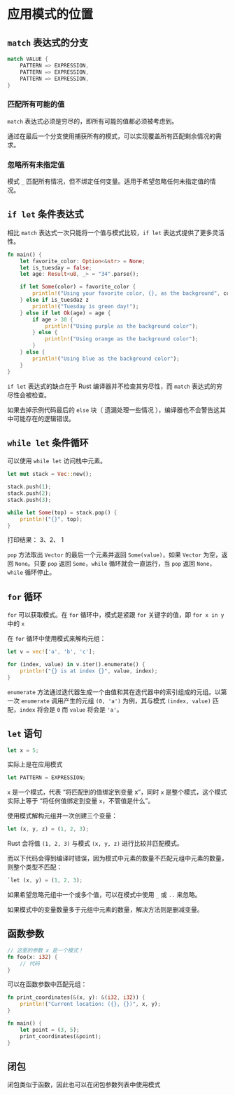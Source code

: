 # 应用模式的位置

## `match` 表达式的分支

```rust
match VALUE {
    PATTERN => EXPRESSION,
    PATTERN => EXPRESSION,
    PATTERN => EXPRESSION,
}
```

### 匹配所有可能的值

`match` 表达式必须是穷尽的，即所有可能的值都必须被考虑到。

通过在最后一个分支使用捕获所有的模式，可以实现覆盖所有匹配剩余情况的需求。

### 忽略所有未指定值

模式 `_` 匹配所有情况，但不绑定任何变量。适用于希望忽略任何未指定值的情况。

## `if let` 条件表达式

相比 `match` 表达式一次只能将一个值与模式比较，`if let` 表达式提供了更多灵活性。

```rust
fn main() {
    let favorite_color: Option<&str> = None;
    let is_tuesday = false;
    let age: Result<u8, _> = "34".parse();

    if let Some(color) = favorite_color {
        println!("Using your favorite color, {}, as the background", color);
    } else if is_tuesdaz z
        println!("Tuesday is green day!");
    } else if let Ok(age) = age {
        if age > 30 {
            println!("Using purple as the background color");
        } else {
            println!("Using orange as the background color");
        }
    } else {
        println!("Using blue as the background color");
    }
}
```

`if let` 表达式的缺点在于 Rust 编译器并不检查其穷尽性，而 `match` 表达式的穷尽性会被检查。

如果去掉示例代码最后的 `else` 块（ 遗漏处理一些情况 ），编译器也不会警告这其中可能存在的逻辑错误。

## `while let` 条件循环

可以使用 `while let` 访问栈中元素。

```rust
let mut stack = Vec::new();

stack.push(1);
stack.push(2);
stack.push(3);

while let Some(top) = stack.pop() {
    println!("{}", top);
}
```

打印结果： 3、2、 1

`pop` 方法取出 `Vector` 的最后一个元素并返回 `Some(value)`，如果 `Vector` 为空，返回 `None`。只要 `pop` 返回 `Some`，`while` 循环就会一直运行，当 `pop` 返回 `None`，`while` 循环停止。

## `for` 循环

`for` 可以获取模式。在 `for` 循环中，模式是紧跟 `for` 关键字的值，即 `for x in y` 中的 `x`

在 `for` 循环中使用模式来解构元组：

```rust
let v = vec!['a', 'b', 'c'];

for (index, value) in v.iter().enumerate() {
    println!("{} is at index {}", value, index);
}
```

`enumerate` 方法通过迭代器生成一个由值和其在迭代器中的索引组成的元组。以第一次 `enumerate` 调用产生的元组 `(0, 'a')` 为例，其与模式 `(index, value)` 匹配，`index` 将会是 `0` 而 `value` 将会是 `'a'`。

## `let` 语句

```rust
let x = 5;
```

实际上是在应用模式

```rust
let PATTERN = EXPRESSION;
```

`x` 是一个模式，代表 “将匹配到的值绑定到变量 x”，同时 `x` 是整个模式，这个模式实际上等于 “将任何值绑定到变量 `x`，不管值是什么”。

使用模式解构元组并一次创建三个变量：

```rust
let (x, y, z) = (1, 2, 3);
```

Rust 会将值 `(1, 2, 3)` 与模式 `(x, y, z)` 进行比较并匹配模式。

而以下代码会得到编译时错误，因为模式中元素的数量不匹配元组中元素的数量，则整个类型不匹配：

```rust
`let (x, y) = (1, 2, 3);
```

如果希望忽略元组中一个或多个值，可以在模式中使用 `_` 或 `..` 来忽略。

如果模式中的变量数量多于元组中元素的数量，解决方法则是删减变量。

## 函数参数

```rust
// 这里的参数 x 是一个模式！
fn foo(x: i32) {
    // 代码
}
```

可以在函数参数中匹配元组：

```rust
fn print_coordinates(&(x, y): &(i32, i32)) {
    println!("Current location: ({}, {})", x, y);
}

fn main() {
    let point = (3, 5);
    print_coordinates(&point);
}
```

## 闭包

闭包类似于函数，因此也可以在闭包参数列表中使用模式
